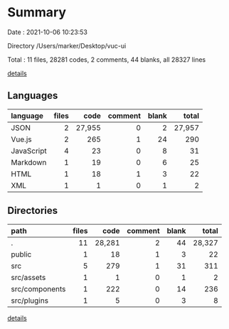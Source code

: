 # Summary

Date : 2021-10-06 10:23:53

Directory /Users/marker/Desktop/vuc-ui

Total : 11 files,  28281 codes, 2 comments, 44 blanks, all 28327 lines

[details](details.md)

## Languages
| language | files | code | comment | blank | total |
| :--- | ---: | ---: | ---: | ---: | ---: |
| JSON | 2 | 27,955 | 0 | 2 | 27,957 |
| Vue.js | 2 | 265 | 1 | 24 | 290 |
| JavaScript | 4 | 23 | 0 | 8 | 31 |
| Markdown | 1 | 19 | 0 | 6 | 25 |
| HTML | 1 | 18 | 1 | 3 | 22 |
| XML | 1 | 1 | 0 | 1 | 2 |

## Directories
| path | files | code | comment | blank | total |
| :--- | ---: | ---: | ---: | ---: | ---: |
| . | 11 | 28,281 | 2 | 44 | 28,327 |
| public | 1 | 18 | 1 | 3 | 22 |
| src | 5 | 279 | 1 | 31 | 311 |
| src/assets | 1 | 1 | 0 | 1 | 2 |
| src/components | 1 | 222 | 0 | 14 | 236 |
| src/plugins | 1 | 5 | 0 | 3 | 8 |

[details](details.md)